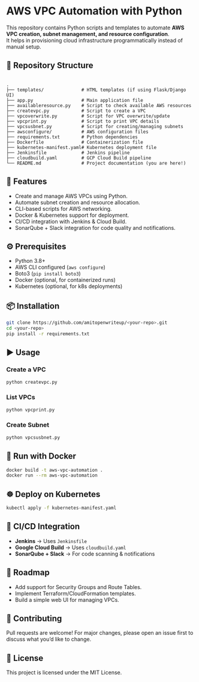 
# AWS VPC Automation with Python

This repository contains Python scripts and templates to automate **AWS VPC creation, subnet management, and resource configuration**.  
It helps in provisioning cloud infrastructure programmatically instead of manual setup.

## 📂 Repository Structure

```

.
├── templates/              # HTML templates (if using Flask/Django UI)
├── app.py                  # Main application file
├── availableresource.py    # Script to check available AWS resources
├── createvpc.py            # Script to create a VPC
├── vpcoverwrite.py         # Script for VPC overwrite/update
├── vpcprint.py             # Script to print VPC details
├── vpcsusbnet.py           # Script for creating/managing subnets
├── awsconfigure/           # AWS configuration files
├── requirements.txt        # Python dependencies
├── Dockerfile              # Containerization file
├── kubernetes-manifest.yaml# Kubernetes deployment file
├── Jenkinsfile             # Jenkins pipeline
├── cloudbuild.yaml         # GCP Cloud Build pipeline
└── README.md               # Project documentation (you are here!)

````

## 🚀 Features

- Create and manage AWS VPCs using Python.
- Automate subnet creation and resource allocation.
- CLI-based scripts for AWS networking.
- Docker & Kubernetes support for deployment.
- CI/CD integration with Jenkins & Cloud Build.
- SonarQube + Slack integration for code quality and notifications.

## ⚙️ Prerequisites

- Python 3.8+
- AWS CLI configured (`aws configure`)
- Boto3 (`pip install boto3`)
- Docker (optional, for containerized runs)
- Kubernetes (optional, for k8s deployments)

## 📦 Installation

```bash
git clone https://github.com/amitopenwriteup/<your-repo>.git
cd <your-repo>
pip install -r requirements.txt
````

## ▶️ Usage

### Create a VPC

```bash
python createvpc.py
```

### List VPCs

```bash
python vpcprint.py
```

### Create Subnet

```bash
python vpcsusbnet.py
```

## 🐳 Run with Docker

```bash
docker build -t aws-vpc-automation .
docker run --rm aws-vpc-automation
```

## ☸️ Deploy on Kubernetes

```bash
kubectl apply -f kubernetes-manifest.yaml
```

## 🔄 CI/CD Integration

* **Jenkins** → Uses `Jenkinsfile`
* **Google Cloud Build** → Uses `cloudbuild.yaml`
* **SonarQube + Slack** → For code scanning & notifications

## 📌 Roadmap

* Add support for Security Groups and Route Tables.
* Implement Terraform/CloudFormation templates.
* Build a simple web UI for managing VPCs.

## 🤝 Contributing

Pull requests are welcome! For major changes, please open an issue first to discuss what you’d like to change.

## 📜 License

This project is licensed under the MIT License.

```
